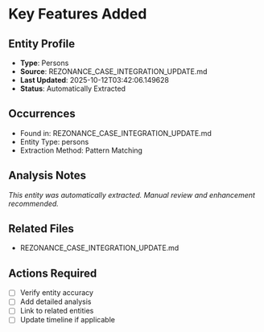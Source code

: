 # Key Features Added

## Entity Profile
- **Type**: Persons
- **Source**: REZONANCE_CASE_INTEGRATION_UPDATE.md
- **Last Updated**: 2025-10-12T03:42:06.149628
- **Status**: Automatically Extracted

## Occurrences
- Found in: REZONANCE_CASE_INTEGRATION_UPDATE.md
- Entity Type: persons
- Extraction Method: Pattern Matching

## Analysis Notes
*This entity was automatically extracted. Manual review and enhancement recommended.*

## Related Files
- REZONANCE_CASE_INTEGRATION_UPDATE.md

## Actions Required
- [ ] Verify entity accuracy
- [ ] Add detailed analysis
- [ ] Link to related entities
- [ ] Update timeline if applicable
